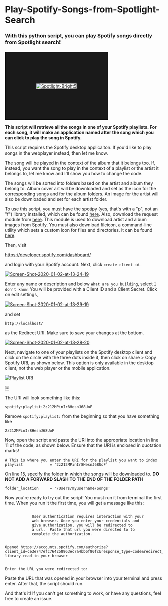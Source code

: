# Play-Spotify-Songs-from-Spotlight-Search

### With this python script, you can play Spotify songs directly from Spotlight search:heavy_exclamation_mark:

<a href="https://ibb.co/tBQWfCt"><img src="https://i.ibb.co/b1Q8hdZ/Spotlight-Bright5.gif" alt="Spotlight-Bright5" border="100"></a>

**This script will retrieve all the songs in one of your Spotify playlists. For each song, it will make an application named after the song which you can click to play the song in Spotify.**



This script requires the Spotify desktop applicaiton. If you'd like to play songs in the webplayer instead, then let me know.

The song will be played in the context of the album that it belongs too. If, instead, you want the song to play in the context of a playlist or the artist it belongs to, let me know and I'll show you how to change the code. 

The songs will be sorted into folders based on the artist and album they belong to. Album cover art will be downloaded and set as the icon for the corresponding songs and for the album folders. An image for the artist will also be downloaded and set for each artist folder.

To use this script, you must have the spotipy (yes, that's with a "p", not an "f") library installed, which can be found [here](https://github.com/plamere/spotipy).
Also, download the request module from [here](https://github.com/andrewp-as-is/request.py). This module is used to download artist and album images from Spotify. You must also download fileicon, a command-line utility which sets a custom icon for files and directories. It can be found [here](https://github.com/mklement0/fileicon).

Then, visit

https://developer.spotify.com/dashboard/

and login with your Spotify account. Next, click `create client id`.  

<a href="https://ibb.co/0DJBt4G"><img src="https://i.ibb.co/4mNsdvV/Screen-Shot-2020-01-02-at-13-24-19.png" alt="Screen-Shot-2020-01-02-at-13-24-19" border="0"></a>

Enter any name or description and below `What are you building`, select `I don't know`. You will be provided with a Client ID and a Client Secret. Click on edit settings, 

<a href="https://ibb.co/MZ250x4"><img src="https://i.ibb.co/Xj2kRrg/Screen-Shot-2020-01-02-at-13-29-19.png" alt="Screen-Shot-2020-01-02-at-13-29-19" border="0"></a>

and set 
```
http://localhost/
```
as the Redirect URI. Make sure to save your changes at the bottom.

<a href="https://ibb.co/zFmhVjh"><img src="https://i.ibb.co/KD5jxRj/Screen-Shot-2020-01-02-at-13-28-20.png" alt="Screen-Shot-2020-01-02-at-13-28-20" border="0"></a>

Next, navigate to one of your playlists on the Spotify desktop client and click on the circle with the three dots inside it, then click on share > Copy Spotify URI, as shown below. This option is only available in the desktop client, not the web player or the mobile application.

![Playlist URI](https://i.ibb.co/TmK8mW0/PLAYLIST.png)

￼


The URI will look something like this:
```
spotify:playlist:2z212MPinIr8HesnJ68UoF
```
Remove `spotify:playlist:` from the beginning so that you have something like
```
2z212MPinIr8HesnJ68UoF
```

Now, open the script and paste the URI into the appropriate location in line 11 of the code, as shown below. Ensure that the URI is enclosed in quotation marks!
```
# This is where you enter the URI for the playlist you want to index
playlist            = '2z212MPinIr8HesnJ68UoF'
```

On line 15, specify the folder in which the songs will be downloaded to.
**DO NOT ADD A FORWARD SLASH TO THE END OF THE FOLDER PATH**
```
folder_location     = '/Users/myusername/Songs'
```

Now you're ready to try out the script! You must run it from terminal the first time.  When you run it the first time, you will get a message like this:
```

            User authentication requires interaction with your
            web browser. Once you enter your credentials and
            give authorization, you will be redirected to
            a url.  Paste that url you were directed to to
            complete the authorization.

        
Opened https://accounts.spotify.com/authorize?client_id=ce3e747efc764258963ec7a4bb6f80fc&response_type=code&redirect_uri=http%3A%2F%2Flocalhost%2F&scope=user-library-read in your browser


Enter the URL you were redirected to: 
```
Paste the URL that was opened in your browser into your terminal and press enter. After that, the script should run. 

And that's it! If you can't get something to work, or have any questions, feel free to create an issue.
